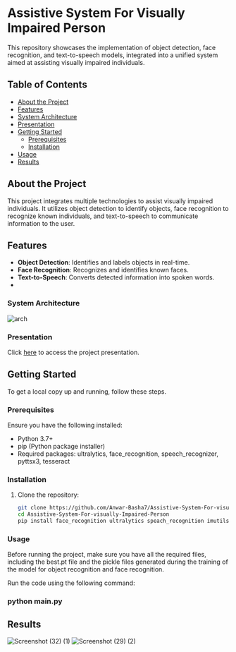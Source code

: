 # Assistive System For Visually Impaired Person

This repository showcases the implementation of object detection, face recognition, and text-to-speech models, integrated into a unified system aimed at assisting visually impaired individuals.

## Table of Contents
- [About the Project](#about-the-project)
- [Features](#features)
- [System Architecture](#system-architecture)
- [Presentation](#presentation)
- [Getting Started](#getting-started)
  - [Prerequisites](#prerequisites)
  - [Installation](#installation)
- [Usage](#usage)
- [Results](#results)


## About the Project

This project integrates multiple technologies to assist visually impaired individuals. It utilizes object detection to identify objects, face recognition to recognize known individuals, and text-to-speech to communicate information to the user.

## Features

- **Object Detection**: Identifies and labels objects in real-time.
- **Face Recognition**: Recognizes and identifies known faces.
- **Text-to-Speech**: Converts detected information into spoken words.
- 
###  System Architecture
![arch](https://github.com/Anwar-Basha7/Assistive-System-For-visually-Impaired-Person/assets/147406217/06826a52-46d9-479c-9bff-7834e5fb64bf)

### Presentation 

Click [here](https://docs.google.com/presentation/d/e/2PACX-1vRVFcTMu9R1iAb0iAtVfsamv5b09bZWvNQh0Zhxug3gkDB6INgyZpDmFlFkGAe826_CMbQuSRvQnvGW/embed?start=true&loop=false&delayms=3000) to access the project presentation.

## Getting Started

To get a local copy up and running, follow these steps.

### Prerequisites

Ensure you have the following installed:
- Python 3.7+
- pip (Python package installer)
- Required packages: ultralytics, face_recognition, speech_recognizer, pyttsx3, tesseract

### Installation

1. Clone the repository:
   ```sh
   git clone https://github.com/Anwar-Basha7/Assistive-System-For-visually-Impaired-Person.git
   cd Assistive-System-For-visually-Impaired-Person
   pip install face_recognition ultralytics speach_recognition imutils pyttsx3 pytessract 

### Usage
Before running the project, make sure you have all the required files, including the best.pt file and the pickle files generated during the training of the model for object recognition and face recognition.

Run the code using the following command:
  
  ### python main.py


## Results
![Screenshot (32) (1)](https://github.com/Anwar-Basha7/Assistive-System-For-visually-Impaired-Person/assets/147406217/83991add-ddd9-49bb-9b3e-e06fb3df5d99)
![Screenshot (29) (2)](https://github.com/Anwar-Basha7/Assistive-System-For-visually-Impaired-Person/assets/147406217/aa7b62bc-b112-4798-9082-396b29117749)




